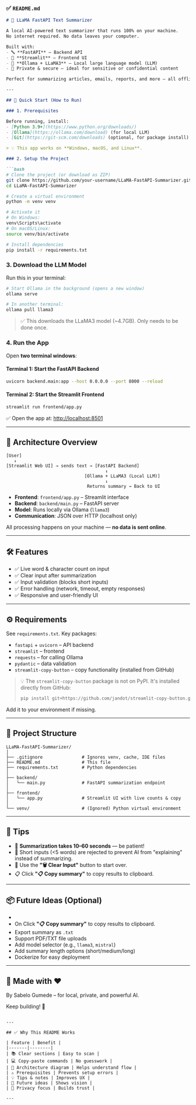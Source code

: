 ### ✅ `README.md`

```markdown
# 📝 LLaMA FastAPI Text Summarizer

A local AI-powered text summarizer that runs 100% on your machine.  
No internet required. No data leaves your computer.

Built with:
- 🔤 **FastAPI** – Backend API
- 🎨 **Streamlit** – Frontend UI
- 🧠 **Ollama + LLaMA3** – Local large language model (LLM)
- 🔐 Private & secure – ideal for sensitive or confidential content

Perfect for summarizing articles, emails, reports, and more — all offline.

---

## 🚀 Quick Start (How to Run)

### 1. Prerequisites

Before running, install:
- [Python 3.9+](https://www.python.org/downloads/)
- [Ollama](https://ollama.com/download) (for local LLM)
- [Git](https://git-scm.com/downloads) (optional, for package install)

> 💡 This app works on **Windows, macOS, and Linux**.

### 2. Setup the Project

```bash
# Clone the project (or download as ZIP)
git clone https://github.com/your-username/LLaMA-FastAPI-Summarizer.git
cd LLaMA-FastAPI-Summarizer

# Create a virtual environment
python -m venv venv

# Activate it
# On Windows:
venv\Scripts\activate
# On macOS/Linux:
source venv/bin/activate

# Install dependencies
pip install -r requirements.txt
```

### 3. Download the LLM Model

Run this in your terminal:
```bash
# Start Ollama in the background (opens a new window)
ollama serve

# In another terminal:
ollama pull llama3
```

> ✅ This downloads the LLaMA3 model (~4.7GB). Only needs to be done once.

### 4. Run the App

Open **two terminal windows**:

#### Terminal 1: Start the FastAPI Backend
```bash
uvicorn backend.main:app --host 0.0.0.0 --port 8000 --reload
```

#### Terminal 2: Start the Streamlit Frontend
```bash
streamlit run frontend/app.py
```

✅ Open the app at: [http://localhost:8501](http://localhost:8501)

---

## 🧱 Architecture Overview

```
[User] 
   ↓
[Streamlit Web UI] → sends text → [FastAPI Backend]
                                      ↓
                              [Ollama + LLaMA3 (Local LLM)]
                                      ↓
                               Returns summary → Back to UI
```

- **Frontend**: `frontend/app.py` – Streamlit interface
- **Backend**: `backend/main.py` – FastAPI server
- **Model**: Runs locally via Ollama (`llama3`)
- **Communication**: JSON over HTTP (localhost only)

All processing happens on your machine — **no data is sent online**.

---

## 🛠️ Features

- ✅ Live word & character count on input
- ✅ Clear input after summarization
- ✅ Input validation (blocks short inputs)
- ✅ Error handling (network, timeout, empty responses)
- ✅ Responsive and user-friendly UI

---

## ⚙️ Requirements

See `requirements.txt`. Key packages:
- `fastapi` + `uvicorn` – API backend
- `streamlit` – frontend
- `requests` – for calling Ollama
- `pydantic` – data validation
- `streamlit-copy-button` – copy functionality (installed from GitHub)

> 💡 The `streamlit-copy-button` package is not on PyPI. It's installed directly from GitHub:
> ```bash
> pip install git+https://github.com/jandot/streamlit-copy-button.git
> ```

Add it to your environment if missing.

---

## 📂 Project Structure

```
LLaMA-FastAPI-Summarizer/
│
├── .gitignore               # Ignores venv, cache, IDE files
├── README.md                # This file
├── requirements.txt         # Python dependencies
│
├── backend/
│   └── main.py              # FastAPI summarization endpoint
│
├── frontend/
│   └── app.py               # Streamlit UI with live counts & copy
│
└── venv/                    # (Ignored) Python virtual environment
```

---

## 📌 Tips

- 🐢 **Summarization takes 10–60 seconds** — be patient!
- 📏 Short inputs (<5 words) are rejected to prevent AI from "explaining" instead of summarizing.
- 🔄 Use the **"🗑️ Clear Input"** button to start over.
- 📋 Click **"📋 Copy summary"** to copy results to clipboard.

---

## 📦 Future Ideas (Optional)

- 
- On Click **"📋 Copy summary"** to copy results to clipboard.
- Export summary as `.txt`
- Support PDF/TXT file uploads
- Add model selector (e.g., `llama3`, `mistral`)
- Add summary length options (short/medium/long)
- Dockerize for easy deployment

---

## 🙌 Made with ❤️

By Sabelo Gumede – for local, private, and powerful AI.

Keep building! 🚀
```

---

## ✅ Why This README Works

| Feature | Benefit |
|-------|--------|
| 📚 Clear sections | Easy to scan |
| 💻 Copy-paste commands | No guesswork |
| 🧱 Architecture diagram | Helps understand flow |
| ⚠️ Prerequisites | Prevents setup errors |
| 💡 Tips & notes | Improves UX |
| 🌱 Future ideas | Shows vision |
| 🔐 Privacy focus | Builds trust |

---
